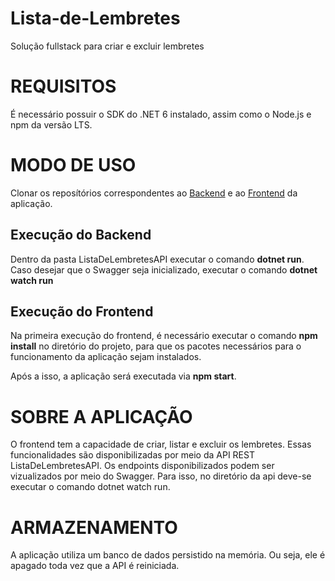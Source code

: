 # Lista-de-Lembretes

Solução fullstack para criar e excluir lembretes

# REQUISITOS

É necessário possuir o SDK do .NET 6 instalado, assim como o Node.js e npm da versão LTS.

# MODO DE USO

Clonar os reposítórios correspondentes ao <a href=https://github.com/Uiseman/Lista-de-Lembretes>Backend</a> e ao <a href=https://github.com/Uiseman/Frontend-Lista-de-Lembretes>Frontend</a> da aplicação.

## Execução do Backend

Dentro da pasta ListaDeLembretesAPI executar o comando **dotnet run**. Caso desejar que o Swagger seja inicializado, executar o comando **dotnet watch run**

## Execução do Frontend

Na primeira execução do frontend, é necessário executar o comando **npm install** no diretório do projeto, para que os pacotes necessários para o funcionamento da aplicação sejam instalados. 

Após a isso, a aplicação será executada via **npm start**.

# SOBRE A APLICAÇÃO

O frontend tem a capacidade de criar, listar e excluir os lembretes. Essas funcionalidades são disponibilizadas por meio da API REST ListaDeLembretesAPI. Os endpoints disponibilizados podem ser vizualizados por meio do Swagger. Para isso, no diretório da api deve-se executar o comando dotnet watch run.

# ARMAZENAMENTO

A aplicação utiliza um banco de dados persistido na memória. Ou seja, ele é apagado toda vez que a API é reiniciada.
